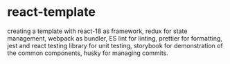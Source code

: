# react-template
creating a template with  react-18 as framework,  redux for state management,  webpack as bundler,  ES lint for linting,  prettier for formatting,  jest and react testing library for unit testing,  storybook for demonstration of the common components,  husky for managing commits.
